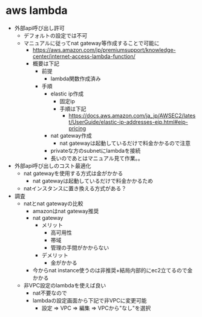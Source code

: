 # aws lambda

* 外部api呼び出し許可
  * デフォルトの設定では不可
  * マニュアルに従ってnat gateway等作成することで可能に
    * https://aws.amazon.com/jp/premiumsupport/knowledge-center/internet-access-lambda-function/
    * 概要は下記
      * 前提
        * lambda関数作成済み
      * 手順
        * elastic ip作成
          * 固定ip
          * 手順は下記
            * https://docs.aws.amazon.com/ja_jp/AWSEC2/latest/UserGuide/elastic-ip-addresses-eip.html#eip-pricing
        * nat gateway作成
          * nat gatewayは起動しているだけで料金かかるので注意
        * privateな方のsubnetにlambdaを接続
        * 長いのであとはマニュアル見て作業。。
* 外部api呼び出しのコスト最適化
  * nat gatewayを使用する方式は金がかかる
    * nat gatewayは起動しているだけで料金かかるため
  * natインスタンスに置き換える方式がある？
* 調査
  * natとnat gatewayの比較
    * amazonはnat gateway推奨
    * nat gateway
      * メリット
        * 高可用性
        * 帯域
        * 管理の手間がかからない
      * デメリット
        * 金がかかる
    * 今からnat instance使うのは非推奨+結局内部的にec2立てるので金かかる
  * 非VPC設定のlambdaを使えば良い
    * nat不要なので
    * lambdaの設定画面から下記で非VPCに変更可能
      * 設定 => VPC => 編集 => VPCから"なし"を選択